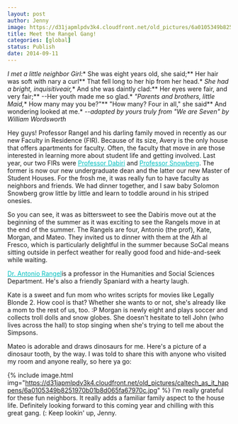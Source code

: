 ```yaml
---
layout: post
author: Jenny
image: https://d31japmlpdv3k4.cloudfront.net/old_pictures/6a0105349b8251970b01a73e11cd61970d-500wi.jpg
title: Meet the Rangel Gang!
categories: [global]
status: Publish
date: 2014-09-11
---
```



*I met a little neighbor Girl:** She was eight years old, she said;** Her hair was soft with nary a curl** That fell long to her hip from her head.*
*She had a bright, inquisitiveair,** And she was daintly clad:** Her eyes were fair, and very fair;** --Her youth made me so glad.*
*"Parents and brothers, little Maid,** How many may you be?"** "How many? Four in all," she said** And wondering looked at me.*
*--adapted by yours truly from "We are Seven" by William Wordsworth*

Hey guys!
Professor Rangel and his darling family moved in recently as our new Faculty in Residence (FIR). Because of its size, Avery is the only house that offers apartments for faculty. Often, the faculty that move in are those interested in learning more about student life and getting involved. Last year, our two FIRs were <a href="https://dabiri.caltech.edu/" style="color: #00bfbf;" target="_blank">Professor Dabiri</a> and <a href="https://www.hss.caltech.edu/snowberg/" style="color: #00bfbf;" target="_blank">Professor Snowberg</a>. The former is now our new undergraduate dean and the latter our new Master of Student Houses. For the frosh me, it was really fun to have faculty as neighbors and friends. We had dinner together, and I saw baby Solomon Snowberg grow little by little and learn to toddle around in his striped onesies.

So you can see, it was as bittersweet to see the Dabiris move out at the beginning of the summer as it was exciting to see the Rangels move in at the end of the summer. The Rangels are four, Antonio (the prof), Kate, Morgan, and Mateo. They invited us to dinner with them at the Ath al Fresco, which is particularly delightful in the summer because SoCal means sitting outside in perfect weather for really good food and hide-and-seek while waiting.

<a href="https://www.rnl.caltech.edu/" style="color: #00bfbf;" target="_blank">Dr. Antonio Rangel</a>is a professor in the Humanities and Social Sciences Department. He's also a friendly Spaniard with a hearty laugh.

Kate is a sweet and fun mom who writes scripts for movies like Legally Blonde 2. How cool is that? Whether she wants to or not, she's already like a mom to the rest of us, too. :P
Morgan is newly eight and plays soccer and collects troll dolls and snow globes. She doesn't hesitate to tell John (who lives across the hall) to stop singing when she's trying to tell me about the Simpsons.

Mateo is adorable and draws dinosaurs for me. Here's a picture of a dinosaur tooth, by the way. I was told to share this with anyone who visited my room and anyone really, so here ya go:


{% include image.html img="https://d31japmlpdv3k4.cloudfront.net/old_pictures/caltech_as_it_happens/6a0105349b8251970b01b8d065fa67970c.jpg" %}
I'm really grateful for these fun neighbors. It really adds a familiar family aspect to the house life. Definitely looking forward to this coming year and chilling with this great gang. (:
Keep lookin' up,
Jenny.
